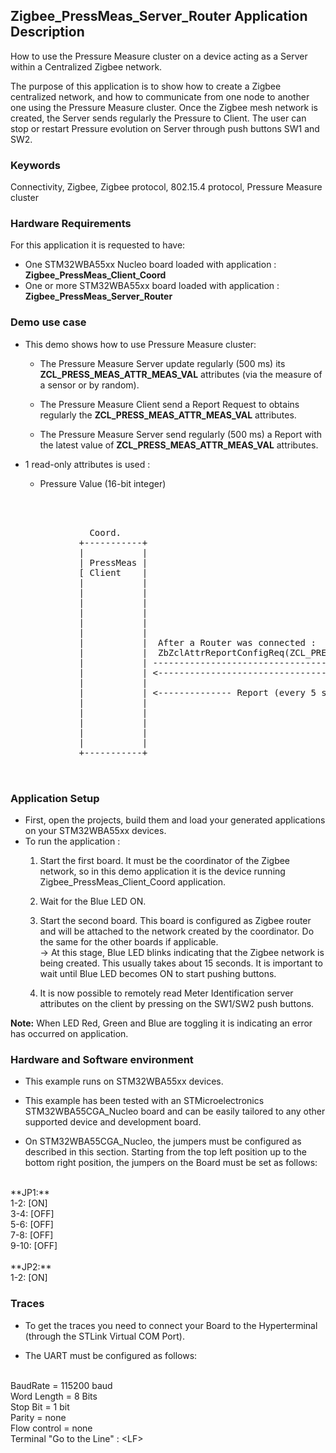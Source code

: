 ## __Zigbee_PressMeas_Server_Router Application Description__

How to use the Pressure Measure cluster on a device acting as a Server within a Centralized Zigbee network.  
    
The purpose of this application is to show how to create a Zigbee centralized network, and how to communicate from one node to another one using the Pressure Measure cluster. 
Once the Zigbee mesh network is created, the Server sends regularly the Pressure to Client. The user can stop or restart Pressure evolution on Server through push buttons SW1 and SW2.    

### __Keywords__

Connectivity, Zigbee, Zigbee protocol, 802.15.4 protocol, Pressure Measure cluster

### __Hardware Requirements__

For this application it is requested to have:  

* One STM32WBA55xx Nucleo board loaded with application : **Zigbee_PressMeas_Client_Coord**  
* One or more STM32WBA55xx board loaded with application : **Zigbee_PressMeas_Server_Router**

### __Demo use case__

* This demo shows how to use Pressure Measure cluster:
	* The Pressure Measure Server update regularly (500 ms) its **ZCL_PRESS_MEAS_ATTR_MEAS_VAL** attributes (via the measure of a sensor or by random).  
	
    * The Pressure Measure Client send a Report Request to obtains regularly the **ZCL_PRESS_MEAS_ATTR_MEAS_VAL** attributes.  
	
	* The Pressure Measure Server send regularly (500 ms) a Report with the latest value of **ZCL_PRESS_MEAS_ATTR_MEAS_VAL** attributes.   
	  
* 1 read-only attributes is used :
    * Pressure Value (16-bit integer)  
	
	
<pre>
    
	

               Coord.                                                                       Router
             +-----------+                                                               +-----------+
             |           |                                                               |           |                                       
             | PressMeas |                                                               | PressMeas |
             [ Client    |                                                               | Server    |  - Pressure Server during Init 
             |           |                                                               |           |    launch a 500 ms Periodic Timer
             |           |                                                               |           |  
             |           |                                                               |           |  - Every 500 ms (Green Led toggling)
             |           |                                                               |           |    * Read the Pressure Sensor (if exist)
             |           |                                                               |           |      or simulate it with RNG.
             |           |                                                               |           |    * <= ZbZclAttrIntegerWrite(ZCL_PRESS_MEAS_ATTR_MEAS_VAL) 
             |           |  After a Router was connected :                               |           |
             |           |  ZbZclAttrReportConfigReq(ZCL_PRESS_MEAS_ATTR_MEAS_VAL, 5sec) |           |
             |           | ------------------------------------------------------------> |           |
             |           | <------------------------------------------------------------ |           |
             |           |                                                               |           |
             |           | <-------------- Report (every 5 seconds) -------------------- |           |
             |           |                                                               |           |             
             |           |                                                               |           | <= PushB SW1 : Start/Restart 500 ms Periodic Timer. (Green Led toggling)		 
             |           |                                                               |           |			 
             |           |                                                               |           | <= PushB SW2 : Stop 500 ms Periodic Timer. (Stop Green Led toggling)		 
             |           |                                                               |           |			 
             +-----------+                                                               +-----------+
  

</pre> 

### __Application Setup__

* First, open the projects, build them and load your generated applications on your STM32WBA55xx devices.
* To run the application :
	1. Start the first board. It must be the coordinator of the Zigbee network, so in this demo application it is the device running Zigbee_PressMeas_Client_Coord application.  
    
	2. Wait for the Blue LED ON.  
	
    3. Start the second board. This board is configured as Zigbee router and will be attached to the network created by the coordinator.
	Do the same for the other boards if applicable.    
&rarr;  At this stage, Blue LED blinks indicating that the Zigbee network is being created. This usually takes about 15 seconds. It is important to wait until Blue LED becomes ON to start pushing buttons.     
	 
	4. It is now possible to remotely read Meter Identification server attributes on the client by pressing on the SW1/SW2 push buttons.
		
**Note:** When LED Red, Green and Blue are toggling it is indicating an error has occurred on application.

### __Hardware and Software environment__

* This example runs on STM32WBA55xx devices.  

* This example has been tested with an STMicroelectronics STM32WBA55CGA_Nucleo board and can be easily tailored to any other supported device and development board.  

* On STM32WBA55CGA_Nucleo, the jumpers must be configured as described in this section. Starting from the top left position up to the bottom right position, the jumpers on the Board must be set as follows:
<br>    
**JP1:**</br>
1-2:  [ON]</br>
3-4:  [OFF]</br>
5-6:  [OFF]</br>
7-8:  [OFF]</br>
9-10: [OFF]</br>
<br>
**JP2:**</br>
1-2:  [ON]  

### __Traces__

* To get the traces you need to connect your Board to the Hyperterminal (through the STLink Virtual COM Port).  

* The UART must be configured as follows:  
<br>
BaudRate       = 115200 baud</br>
Word Length    = 8 Bits</br>
Stop Bit       = 1 bit</br>
Parity         = none</br>
Flow control   = none</br>
Terminal   "Go to the Line" : &lt;LF&gt;  
